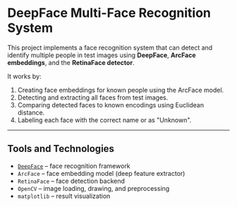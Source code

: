 # DeepFace Multi-Face Recognition System

This project implements a face recognition system that can detect and identify multiple people in test images using **DeepFace**, **ArcFace embeddings**, and the **RetinaFace detector**.

It works by:
1. Creating face embeddings for known people using the ArcFace model.
2. Detecting and extracting all faces from test images.
3. Comparing detected faces to known encodings using Euclidean distance.
4. Labeling each face with the correct name or as "Unknown".
---

## Tools and Technologies

- [`DeepFace`](https://github.com/serengil/deepface) – face recognition framework
- `ArcFace` – face embedding model (deep feature extractor)
- `RetinaFace` – face detection backend
- `OpenCV` – image loading, drawing, and preprocessing
- `matplotlib` – result visualization